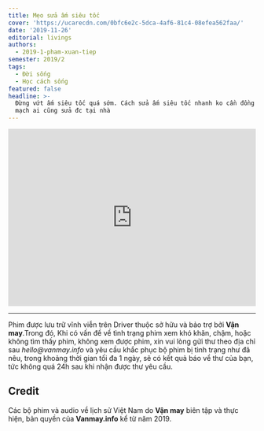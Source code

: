 ```yaml
---
title: Mẹo sửa ấm siêu tốc
cover: 'https://ucarecdn.com/0bfc6e2c-5dca-4af6-81c4-08efea562faa/'
date: '2019-11-26'
editorial: livings
authors:
  - 2019-1-pham-xuan-tiep
semester: 2019/2
tags:
  - Đời sống
  - Học cách sống
featured: false
headline: >-
  Đừng vứt ấm siêu tốc quá sớm. Cách sửa ấm siêu tốc nhanh ko cần đồng hồ thông
  mạch ai cũng sửa đc tại nhà
---
```

<iframe style="border: 0; width: 100%; height: 360px;" src="https://www.youtube.com/embed/7JwbEjz7o5Q" frameborder="0" allow="accelerometer; autoplay; encrypted-media; gyroscope; picture-in-picture" allowfullscreen></iframe>

- - -

Phim được lưu trữ vĩnh viễn trên Driver thuộc sở hữu và bảo trợ bởi **Vận may**.Trong đó, Khi có vấn đề về tình trạng phim xem khó khăn, chậm, hoặc không tìm thấy phim, không xem được phim, xin vui lòng gửi thư theo địa chỉ sau _hello@vanmay.info_ và yêu cầu khắc phục bộ phim bị tình trạng như đã nêu, trong khoảng thời gian tối đa 1 ngày, sẽ có kết quả báo về thư của bạn, tức không quá 24h sau khi nhận được thư yêu cầu.

## Credit

Các bộ phim và audio về lịch sử Việt Nam do **Vận may** biên tập và thực hiện, bản quyền của **Vanmay.info** kể từ năm 2019.
